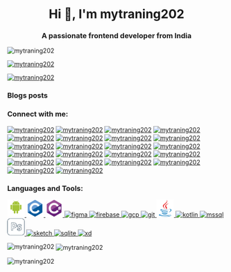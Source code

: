 <h1 align="center">Hi 👋, I'm mytraning202</h1>
<h3 align="center">A passionate frontend developer from India</h3>

<p align="left"> <img src="https://komarev.com/ghpvc/?username=mytraning202&label=Profile%20views&color=0e75b6&style=flat" alt="mytraning202" /> </p>

<p align="left"> <a href="https://github.com/ryo-ma/github-profile-trophy"><img src="https://github-profile-trophy.vercel.app/?username=mytraning202" alt="mytraning202" /></a> </p>

<p align="left"> <a href="https://twitter.com/mytraning202" target="blank"><img src="https://img.shields.io/twitter/follow/mytraning202?logo=twitter&style=for-the-badge" alt="mytraning202" /></a> </p>

### Blogs posts
<!-- BLOG-POST-LIST:START -->
<!-- BLOG-POST-LIST:END -->

<h3 align="left">Connect with me:</h3>
<p align="left">
<a href="https://codepen.io/mytraning202" target="blank"><img align="center" src="https://raw.githubusercontent.com/rahuldkjain/github-profile-readme-generator/master/src/images/icons/Social/codepen.svg" alt="mytraning202" height="30" width="40" /></a>
<a href="https://dev.to/mytraning202" target="blank"><img align="center" src="https://raw.githubusercontent.com/rahuldkjain/github-profile-readme-generator/master/src/images/icons/Social/devto.svg" alt="mytraning202" height="30" width="40" /></a>
<a href="https://twitter.com/mytraning202" target="blank"><img align="center" src="https://raw.githubusercontent.com/rahuldkjain/github-profile-readme-generator/master/src/images/icons/Social/twitter.svg" alt="mytraning202" height="30" width="40" /></a>
<a href="https://linkedin.com/in/mytraning202" target="blank"><img align="center" src="https://raw.githubusercontent.com/rahuldkjain/github-profile-readme-generator/master/src/images/icons/Social/linked-in-alt.svg" alt="mytraning202" height="30" width="40" /></a>
<a href="https://stackoverflow.com/users/mytraning202" target="blank"><img align="center" src="https://raw.githubusercontent.com/rahuldkjain/github-profile-readme-generator/master/src/images/icons/Social/stack-overflow.svg" alt="mytraning202" height="30" width="40" /></a>
<a href="https://codesandbox.com/mytraning202" target="blank"><img align="center" src="https://raw.githubusercontent.com/rahuldkjain/github-profile-readme-generator/master/src/images/icons/Social/codesandbox.svg" alt="mytraning202" height="30" width="40" /></a>
<a href="https://kaggle.com/mytraning202" target="blank"><img align="center" src="https://raw.githubusercontent.com/rahuldkjain/github-profile-readme-generator/master/src/images/icons/Social/kaggle.svg" alt="mytraning202" height="30" width="40" /></a>
<a href="https://fb.com/mytraning202" target="blank"><img align="center" src="https://raw.githubusercontent.com/rahuldkjain/github-profile-readme-generator/master/src/images/icons/Social/facebook.svg" alt="mytraning202" height="30" width="40" /></a>
<a href="https://instagram.com/mytraning202" target="blank"><img align="center" src="https://raw.githubusercontent.com/rahuldkjain/github-profile-readme-generator/master/src/images/icons/Social/instagram.svg" alt="mytraning202" height="30" width="40" /></a>
<a href="https://dribbble.com/mytraning202" target="blank"><img align="center" src="https://raw.githubusercontent.com/rahuldkjain/github-profile-readme-generator/master/src/images/icons/Social/dribbble.svg" alt="mytraning202" height="30" width="40" /></a>
<a href="https://www.behance.net/mytraning202" target="blank"><img align="center" src="https://raw.githubusercontent.com/rahuldkjain/github-profile-readme-generator/master/src/images/icons/Social/behance.svg" alt="mytraning202" height="30" width="40" /></a>
<a href="https://hashnode.com/mytraning202" target="blank"><img align="center" src="https://raw.githubusercontent.com/rahuldkjain/github-profile-readme-generator/master/src/images/icons/Social/hashnode.svg" alt="mytraning202" height="30" width="40" /></a>
<a href="https://medium.com/mytraning202" target="blank"><img align="center" src="https://raw.githubusercontent.com/rahuldkjain/github-profile-readme-generator/master/src/images/icons/Social/medium.svg" alt="mytraning202" height="30" width="40" /></a>
<a href="https://www.youtube.com/c/mytraning202" target="blank"><img align="center" src="https://raw.githubusercontent.com/rahuldkjain/github-profile-readme-generator/master/src/images/icons/Social/youtube.svg" alt="mytraning202" height="30" width="40" /></a>
<a href="https://www.codechef.com/users/mytraning202" target="blank"><img align="center" src="https://cdn.jsdelivr.net/npm/simple-icons@3.1.0/icons/codechef.svg" alt="mytraning202" height="30" width="40" /></a>
<a href="https://www.hackerrank.com/mytraning202" target="blank"><img align="center" src="https://raw.githubusercontent.com/rahuldkjain/github-profile-readme-generator/master/src/images/icons/Social/hackerrank.svg" alt="mytraning202" height="30" width="40" /></a>
<a href="https://codeforces.com/profile/mytraning202" target="blank"><img align="center" src="https://raw.githubusercontent.com/rahuldkjain/github-profile-readme-generator/master/src/images/icons/Social/codeforces.svg" alt="mytraning202" height="30" width="40" /></a>
<a href="https://www.leetcode.com/mytraning202" target="blank"><img align="center" src="https://raw.githubusercontent.com/rahuldkjain/github-profile-readme-generator/master/src/images/icons/Social/leet-code.svg" alt="mytraning202" height="30" width="40" /></a>
<a href="https://auth.geeksforgeeks.org/user/mytraning202" target="blank"><img align="center" src="https://raw.githubusercontent.com/rahuldkjain/github-profile-readme-generator/master/src/images/icons/Social/geeks-for-geeks.svg" alt="mytraning202" height="30" width="40" /></a>
<a href="https://www.topcoder.com/members/mytraning202" target="blank"><img align="center" src="https://raw.githubusercontent.com/rahuldkjain/github-profile-readme-generator/master/src/images/icons/Social/topcoder.svg" alt="mytraning202" height="30" width="40" /></a>
<a href="https://discord.gg/mytraning202" target="blank"><img align="center" src="https://raw.githubusercontent.com/rahuldkjain/github-profile-readme-generator/master/src/images/icons/Social/discord.svg" alt="mytraning202" height="30" width="40" /></a>
<a href="/mytraning202" target="blank"><img align="center" src="https://raw.githubusercontent.com/rahuldkjain/github-profile-readme-generator/master/src/images/icons/Social/rss.svg" alt="mytraning202" height="30" width="40" /></a>
</p>

<h3 align="left">Languages and Tools:</h3>
<p align="left"> <a href="https://developer.android.com" target="_blank" rel="noreferrer"> <img src="https://raw.githubusercontent.com/devicons/devicon/master/icons/android/android-original-wordmark.svg" alt="android" width="40" height="40"/> </a> <a href="https://www.cprogramming.com/" target="_blank" rel="noreferrer"> <img src="https://raw.githubusercontent.com/devicons/devicon/master/icons/c/c-original.svg" alt="c" width="40" height="40"/> </a> <a href="https://www.w3schools.com/cs/" target="_blank" rel="noreferrer"> <img src="https://raw.githubusercontent.com/devicons/devicon/master/icons/csharp/csharp-original.svg" alt="csharp" width="40" height="40"/> </a> <a href="https://www.figma.com/" target="_blank" rel="noreferrer"> <img src="https://www.vectorlogo.zone/logos/figma/figma-icon.svg" alt="figma" width="40" height="40"/> </a> <a href="https://firebase.google.com/" target="_blank" rel="noreferrer"> <img src="https://www.vectorlogo.zone/logos/firebase/firebase-icon.svg" alt="firebase" width="40" height="40"/> </a> <a href="https://cloud.google.com" target="_blank" rel="noreferrer"> <img src="https://www.vectorlogo.zone/logos/google_cloud/google_cloud-icon.svg" alt="gcp" width="40" height="40"/> </a> <a href="https://git-scm.com/" target="_blank" rel="noreferrer"> <img src="https://www.vectorlogo.zone/logos/git-scm/git-scm-icon.svg" alt="git" width="40" height="40"/> </a> <a href="https://www.java.com" target="_blank" rel="noreferrer"> <img src="https://raw.githubusercontent.com/devicons/devicon/master/icons/java/java-original.svg" alt="java" width="40" height="40"/> </a> <a href="https://kotlinlang.org" target="_blank" rel="noreferrer"> <img src="https://www.vectorlogo.zone/logos/kotlinlang/kotlinlang-icon.svg" alt="kotlin" width="40" height="40"/> </a> <a href="https://www.microsoft.com/en-us/sql-server" target="_blank" rel="noreferrer"> <img src="https://www.svgrepo.com/show/303229/microsoft-sql-server-logo.svg" alt="mssql" width="40" height="40"/> </a> <a href="https://www.photoshop.com/en" target="_blank" rel="noreferrer"> <img src="https://raw.githubusercontent.com/devicons/devicon/master/icons/photoshop/photoshop-line.svg" alt="photoshop" width="40" height="40"/> </a> <a href="https://www.sketch.com/" target="_blank" rel="noreferrer"> <img src="https://www.vectorlogo.zone/logos/sketchapp/sketchapp-icon.svg" alt="sketch" width="40" height="40"/> </a> <a href="https://www.sqlite.org/" target="_blank" rel="noreferrer"> <img src="https://www.vectorlogo.zone/logos/sqlite/sqlite-icon.svg" alt="sqlite" width="40" height="40"/> </a> <a href="https://www.adobe.com/products/xd.html" target="_blank" rel="noreferrer"> <img src="https://cdn.worldvectorlogo.com/logos/adobe-xd.svg" alt="xd" width="40" height="40"/> </a> </p>

<p><img align="left" src="https://github-readme-stats.vercel.app/api/top-langs?username=mytraning202&show_icons=true&locale=en&layout=compact" alt="mytraning202" /></p>

<p>&nbsp;<img align="center" src="https://github-readme-stats.vercel.app/api?username=mytraning202&show_icons=true&locale=en" alt="mytraning202" /></p>

<p><img align="center" src="https://github-readme-streak-stats.herokuapp.com/?user=mytraning202&" alt="mytraning202" /></p>

